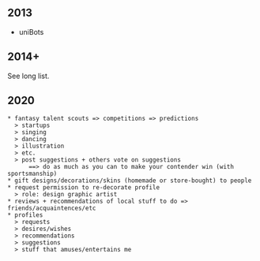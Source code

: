 2013
----

* uniBots

2014+ 
-----
See long list.

2020
----
    * fantasy talent scouts => competitions => predictions
      > startups
      > singing
      > dancing
      > illustration
      > etc.
      > post suggestions + others vote on suggestions 
          ==> do as much as you can to make your contender win (with sportsmanship)
    * gift designs/decorations/skins (homemade or store-bought) to people
    * request permission to re-decorate profile
      > role: design graphic artist
    * reviews + recommendations of local stuff to do => friends/acquaintences/etc
    * profiles
      > requests
      > desires/wishes
      > recommendations
      > suggestions
      > stuff that amuses/entertains me

